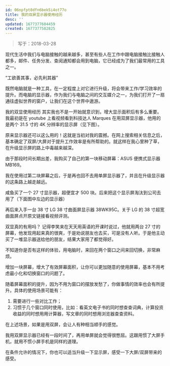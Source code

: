 ```yaml
---
id: 06npfpt8dfn6bek5i4ot77o
title: 我的双屏显示器使用经历
desc: ''
updated: 1677377604459
created: 1677377582825
---
```


> 写于：2018-03-28

现代生活中我们与电脑接触的越来越多，甚至有些人在工作中跟电脑接触比接触人都多，邮件、任务分发、查阅通知都会用到电脑，它已经成为了我们最常用的工具之一。

“工欲善其事，必先利其器”

既然电脑就是一种工具，在一定程度上对它进行升级，将会带来工作/学习效率的提升。而电脑的显示器，作为我们与电脑之间的交互媒介之一，为我们打开了一扇通往虚拟世界的窗户，让我们在这个世界中遨游。

我的双显使用经历
其实我也不是一开始就意识到，增大显示面积后有多么重要。我最初是在 youtube 上看视频看到科技达人 Marques 在用双屏显示器，他用的是两个 31.5 寸的 4K 分辨率的显示屏（见下图）。

原来显示器还可以这么用的！这就是当初对我的震撼。在网上搜索相关信息之后，基本确定了双屏/大屏对于提升工作效率是有所帮助的。就这样在我心里种了草，在升级显示屏的路上中毒越来越深。

由于那段时间长期出差，我购买了自己的第一块移动屏幕：ASUS 便携式显示器 MB169。

我在使用过第二块屏幕之后，于是再也回不去用单屏显示器了，并且在升级显示器的这条路上越走越远。

咸鱼买了一个 27 寸显示器，超便宜才 500 块。后来把这个显示屏淘汰到公司去用了（下面图中左边的显示器）

再后来入手一台 38 寸 LG 38 寸曲面屏显示器 38WK95C。关于 LG 的 38 寸超宽曲面屏点开原文链接看视频评测。

双显真的有用吗？
记得李笑来在天天用英语的开课时说过，他就用两台 27 寸的屏幕，他发现用起来真的很爽，于是劝说朋友也去买，可是没有人听。于是他主动买了一堆显示器送给他的朋友，结果大家用了都觉得好。

不知道你是否有这样的体验，用电脑时，来回在两个窗口之间来回切换，非常麻烦。

增加一块屏幕，增大了有效屏幕面积，让你可以更加随意的使用屏幕，基本不用考虑最小化和切换窗口的问题了。

随着屏幕面积的提升，因为不用为窗口的摆放发愁了，你做事情的效率也会有所提升。具体的使用场景可能有：

1. 需要进行一些对比工作；
2. 习惯于几个窗口同时使用，比如：看英文电子书的同时想查查词典，计算投资收益的同时想用用计算器，写文章的同时想用浏览器查查资料。

在上述场景，如果是用双屏，会让人有种相当顺手的感觉。

我用双屏显示器已经有一段时间了，再用单屏就会觉得很憋屈。这跟用惯了大屏手机，就用不惯小屏手机是同样的道理。

在条件允许的情况下，你也可以适当升级一下显示屏，感受一下大屏/双屏带来的感受。
